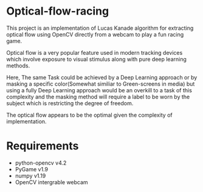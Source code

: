# Optical-flow-racing

This project is an implementation of Lucas Kanade algorithm for extracting optical flow using OpenCV directly from a webcam to play a fun racing game.


Optical flow is a very popular feature used in modern tracking devices which involve exposure to visual stimulus along with pure deep learning methods.

Here, The same Task could be achieved by a Deep Learning approach or by masking a specific color(Somewhat similiar to Green-screens in media) but using a fully Deep Learning approach would be an overkill to a task of this complexity and the masking method will require a label to be worn by the subject which is restricting the degree of freedom.

The optical flow appears to be the optimal given the complexity of implementation.

# Requirements
- python-opencv v4.2
- PyGame v1.9
- numpy v1.19
- OpenCV intergrable webcam
